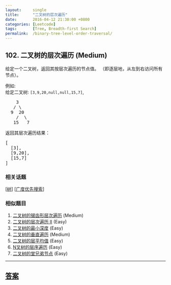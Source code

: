 ```yaml
---
layout:     single
title:      "二叉树的层次遍历"
date:       2016-04-12 21:30:00 +0800
categories: [Leetcode]
tags:       [Tree, Breadth-first Search]
permalink:  /binary-tree-level-order-traversal/
---
```


## 102. 二叉树的层次遍历 (Medium)

<p>给定一个二叉树，返回其按层次遍历的节点值。 （即逐层地，从左到右访问所有节点）。</p>

<p>例如:<br>
给定二叉树:&nbsp;<code>[3,9,20,null,null,15,7]</code>,</p>

<pre>    3
   / \
  9  20
    /  \
   15   7
</pre>

<p>返回其层次遍历结果：</p>

<pre>[
  [3],
  [9,20],
  [15,7]
]
</pre>

### 相关话题
  [[树](https://github.com/openset/leetcode/tree/master/tag/tree/README.md)]
  [[广度优先搜索](https://github.com/openset/leetcode/tree/master/tag/breadth-first-search/README.md)]

### 相似题目
  1. [二叉树的锯齿形层次遍历](/binary-tree-zigzag-level-order-traversal) (Medium)
  1. [二叉树的层次遍历 II](/binary-tree-level-order-traversal-ii) (Easy)
  1. [二叉树的最小深度](/minimum-depth-of-binary-tree) (Easy)
  1. [二叉树的垂直遍历](/binary-tree-vertical-order-traversal) (Medium)
  1. [二叉树的层平均值](/average-of-levels-in-binary-tree) (Easy)
  1. [N叉树的层序遍历](/n-ary-tree-level-order-traversal) (Easy)
  1. [二叉树的堂兄弟节点](/cousins-in-binary-tree) (Easy)

---

## [答案](https://github.com/openset/leetcode/tree/master/problems/binary-tree-level-order-traversal)
